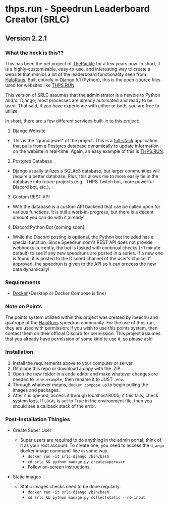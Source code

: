 # thps.run - Speedrun Leaderboard Creator (SRLC)
## Version 2.2.1

### What the heck is this??
This has been the pet project of [ThePackle](https://twitch.tv/thepackle) for a few years now. In short, it is a highly-customizable, easy-to-use, and interesting way to create a website that mimics a lot of the leaderboard functionality seen from [HaloRuns](https://haloruns.com). Built entirely in Django 5.1 (Python), this is the open-source files used for websites like [THPS.RUN](https://thps.run).

This version of SRLC assumes that the administrator is a newbie to Python and/or Django; most processes are already automated and ready to be used. That said, if you have experience with either or both, you are free to utilize 

In short, there are a few different services built-in to this project:
1. Django Website
  - This is the "grand jewel" of the project. This is a [full-stack](https://www.w3schools.com/whatis/whatis_fullstack.asp) application that pulls from a Postgres database dynamically to update information on the webiste in real-time. Again, an easy example of this is [THPS.RUN](https://thps.run).
2. Postgres Database
  - Django usually utilizes a SQLite3 database, but larger communities will require a better database. Plus, this allows me to more easily tie in the database into future projects (e.g., THPS Twitch bot, more powerful Discord bot, etc.).
3. Custom REST API
  - With the database is a custom API backend that can be called upon for various functions. It is still a work-in-progress, but there is a decent amount you can do with it already!
4. Discord Python Bot [coming soon]
  - While the Discord posting is optional, the Python bot included has a special function. Since Speedrun.com's REST API does not provide webhooks currently, the bot is tasked with continual checks (~1 minute default) to see if any new speedruns are posted in a series. If a new one is found, it is posted to the Discord channel of the user's choice. If approved, the speedrun is given to the API so it can process the new data dynamically!

### Requirements
- [Docker](https://www.docker.com/products/docker-desktop/) (Desktop or Docker Compose is fine)

### Note on Points
The points system utilized within this project was created by ibeechu and goatrope of the [HaloRuns](https://haloruns.com) speedrun community. For the use of thps.run, they are used with permission; if you wish to use this points system, then contact them on their official Discord for permission. This project assumes that you already have permission of some kind to use it, so please ask!

### Installation
1. Install the requirements above to your computer or server.
2. Git clone this repo or download a copy with the .ZIP.
3. Open the new folder in a code editor and make whatever changes are needed to `.env.example`, then rename it to JUST `.env`.
4. Through whatever means, `docker compose up` to begin pulling the images and packages.
5. After it is opened, access it through localhost:8000; if this fails, check system logs. If `LOCAL` is set to True in the environment file, then you should see a callback stack of the error.

### Post-Installation Thingies
* Create Super User
  - Super users are required to do anything in the admin portal; think of it as your root account. To create one, you need to access the `django` docker image command-line in some way.
    - `docker run -it srlc-django /bin/bash`
    - `cd srlc && python manage.py createsuperuser`
    - Follow on-screen instructions.

* Static images
  - Static images checks need to be done regularly.
    - `docker run -it srlc-django /bin/bash`
    - `cd srlc && python manage.py collectstatic --no-input`